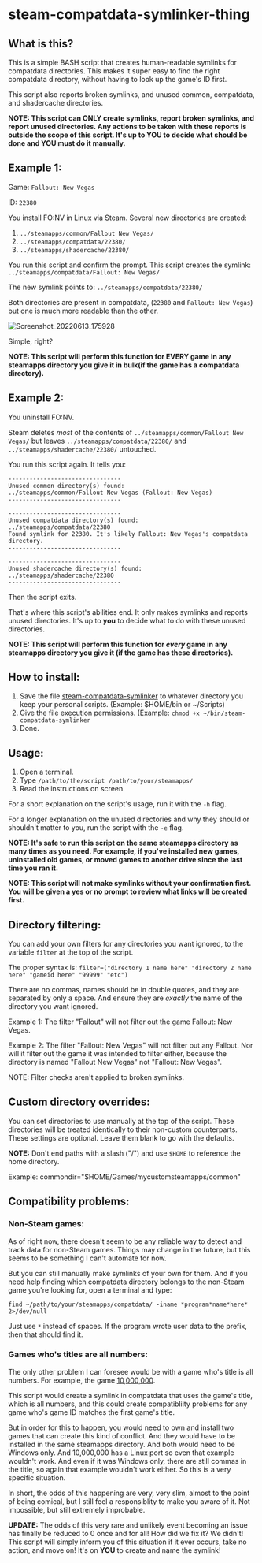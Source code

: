 # steam-compatdata-symlinker-thing

## What is this?
This is a simple BASH script that creates human-readable symlinks for compatdata directories. This makes it super easy to find the right compatdata directory, without having to look up the game's ID first.

This script also reports broken symlinks, and unused common, compatdata, and shadercache directories.

**NOTE: This script can ONLY create symlinks, report broken symlinks, and report unused directories. Any actions to be taken with these reports is outside the scope of this script. It's up to YOU to decide what should be done and YOU must do it manually.** 

## Example 1:
Game: `Fallout: New Vegas`

ID: `22380`

You install FO:NV in Linux via Steam. Several new directories are created:
1. `../steamapps/common/Fallout New Vegas/`
2. `../steamapps/compatdata/22380/`
3. `../steamapps/shadercache/22380/`

You run this script and confirm the prompt. This script creates the symlink: `../steamapps/compatdata/Fallout: New Vegas/`

The new symlink points to: `../steamapps/compatdata/22380/`

Both directories are present in compatdata, (`22380` and `Fallout: New Vegas`) but one is much more readable than the other.

![Screenshot_20220613_175928](https://user-images.githubusercontent.com/4404140/173459502-ec491d8c-cdac-4dc3-9b3b-9c29adfd152d.png)

Simple, right?

**NOTE: This script will perform this function for EVERY game in any steamapps directory you give it in bulk(if the game has a compatdata directory).**

## Example 2:
You uninstall FO:NV.

Steam deletes _most_ of the contents of `../steamapps/common/Fallout New Vegas/` but leaves `../steamapps/compatdata/22380/` and `../steamapps/shadercache/22380/` untouched.

You run this script again. It tells you:
```
--------------------------------
Unused common directory(s) found:
../steamapps/common/Fallout New Vegas (Fallout: New Vegas)
--------------------------------

--------------------------------
Unused compatdata directory(s) found:
../steamapps/compatdata/22380
Found symlink for 22380. It's likely Fallout: New Vegas's compatdata directory.
--------------------------------

--------------------------------
Unused shadercache directory(s) found:
../steamapps/shadercache/22380
--------------------------------
```

Then the script exits.

That's where this script's abilities end. It only makes symlinks and reports unused directories. It's up to **you** to decide what to do with these unused directories.

**NOTE: This script will perform this function for _every_ game in any steamapps directory you give it (if the game has these directories).**

## How to install:
1. Save the file [steam-compatdata-symlinker](https://raw.githubusercontent.com/techmouse/steam-compatdata-symlinker-thing/main/steam-compatdata-symlinker) to whatever directory you keep your personal scripts. (Example: $HOME/bin or ~/Scripts)
2. Give the file execution permissions. (Example: `chmod +x ~/bin/steam-compatdata-symlinker`
3. Done.

## Usage:
1. Open a terminal.
2. Type `/path/to/the/script /path/to/your/steamapps/`
3. Read the instructions on screen.

For a short explanation on the script's usage, run it with the `-h` flag.

For a longer explanation on the unused directories and why they should or shouldn't matter to you, run the script with the `-e` flag.

**NOTE: It's safe to run this script on the same steamapps directory as many times as you need. For example, if you've installed new games, uninstalled old games, or moved games to another drive since the last time you ran it.**

**NOTE: This script will not make symlinks without your confirmation first. You will be given a yes or no prompt to review what links will be created first.**

## Directory filtering:
You can add your own filters for any directories you want ignored, to the variable `filter` at the top of the script.

The proper syntax is:
`filter=("directory 1 name here" "directory 2 name here" "gameid here" "99999" "etc")`

There are no commas, names should be in double quotes, and they are separated by only a space. And ensure they are _exactly_ the name of the directory you want ignored.

Example 1: The filter "Fallout" will not filter out the game Fallout: New Vegas.

Example 2: The filter "Fallout: New Vegas" will not filter out any Fallout. Nor will it filter out the game it was intended to filter either, because the directory is named "Fallout New Vegas" not "Fallout: New Vegas".

NOTE: Filter checks aren't applied to broken symlinks.

## Custom directory overrides:
You can set directories to use manually at the top of the script. These directories will be treated identically to their non-custom counterparts. These settings are optional. Leave them blank to go with the defaults.

**NOTE:**
Don't end paths with a slash ("/") and use `$HOME` to reference the home directory.

Example: commondir="$HOME/Games/mycustomsteamapps/common"

## Compatibility problems:
### Non-Steam games:
As of right now, there doesn't seem to be any reliable way to detect and track data for non-Steam games. Things may change in the future, but this seems to be something I can't automate for now.

But you can still manually make symlinks of your own for them. And if you need help finding which compatdata directory belongs to the non-Steam game you're looking for, open a terminal and type:

`find ~/path/to/your/steamapps/compatdata/ -iname *program*name*here* 2>/dev/null`

Just use `*` instead of spaces. If the program wrote user data to the prefix, then that should find it.

### Games who's titles are all numbers:
The only other problem I can foresee would be with a game who's title is all numbers. For example, the game [10,000,000](https://store.steampowered.com/app/227580/10000000/).

This script would create a symlink in compatdata that uses the game's title, which is all numbers, and this could create compatibliity problems for any game who's game ID matches the first game's title.

But in order for this to happen, you would need to own and install two games that can create this kind of conflict. And they would have to be installed in the same steamapps directory. And both would need to be Windows only. And 10,000,000 has a Linux port so even that example wouldn't work. And even if it was Windows only, there are still commas in the title, so again that example wouldn't work either. So this is a very specific situation.

In short, the odds of this happening are very, very slim, almost to the point of being comical, but I still feel a responsiblity to make you aware of it. Not impossible, but still extremely improbable.

**UPDATE:** The odds of this very rare and unlikely event becoming an issue has finally be reduced to 0 once and for all! How did we fix it? We didn't! This script will simply inform you of this situation if it ever occurs, take no action, and move on! It's on **YOU** to create and name the symlink!
